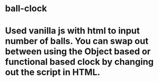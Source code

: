 # ball-clock



# Used vanilla js with html to input number of balls. You can swap out between using the Object based or functional based clock by changing out the script in HTML.

